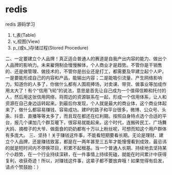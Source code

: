 # redis

redis 源码学习


1. t_表(Table)
2. v_视图(View)
3. p_(或s_)存储过程(Stored Procedure)










二、一定要建立个人品牌！真正适合普通人的赛道是自我产出内容的能力、做出个人品牌的影响力。未来雇佣制会慢慢解体，个人商业才是趋势。不管你是干销售的、还是做管理、做技术的，不管你是创业还是打工，都需要及早建立起个人IP，一是要能形成自己的内容和产品，能输出内容；二是能吸引流量、产生网络影响力。知道你的人多了，你做什么都有人围观捧场，对卖课、带货、做事业等加成作用太大了！有个“信用飞轮”的说法，意思是首先让自己成为一个值得信赖和托付的人，然后用这张信用网络，将周边的资源联系在一起，形成一个信用体系，让人和资源在自己身边运转起来。到最后你发现，个人就是最大的商业体，这个商业体起来了，做什么都容易赚钱、容易成功。建IP的路子和平台很多，微博、公众号、头条、抖音、直播等等太多了，而且现在都还在红利期。按照自身特点选个合适的平台，报几个课加几个群互暖下，很容易就能起来。这个时代，连搬砖民工、广场舞大妈、摘橙子的大爷、做面食的奶奶都有十万以上粉丝呢，可想而知这个用户群体有多庞大。
三、坚持！关于赚钱这件事，不能看短期要看长期。无论是理财、建立个人品牌，还是赚钱致富，都是在一两年甚至三五年才能慢慢看到成效，最忌讳的就是短时间内不停换项目，积累不起根基。当一个普通人长期、持续地去坚持某个小趋势，在一个行业持续深耕，在一件事情上持续死磕，就能在时间累计中获得复利，收获奇迹！所以，对赚钱这件事，这辈子都不要放弃哦！如果觉得有启发，请点个赞鼓励：）
